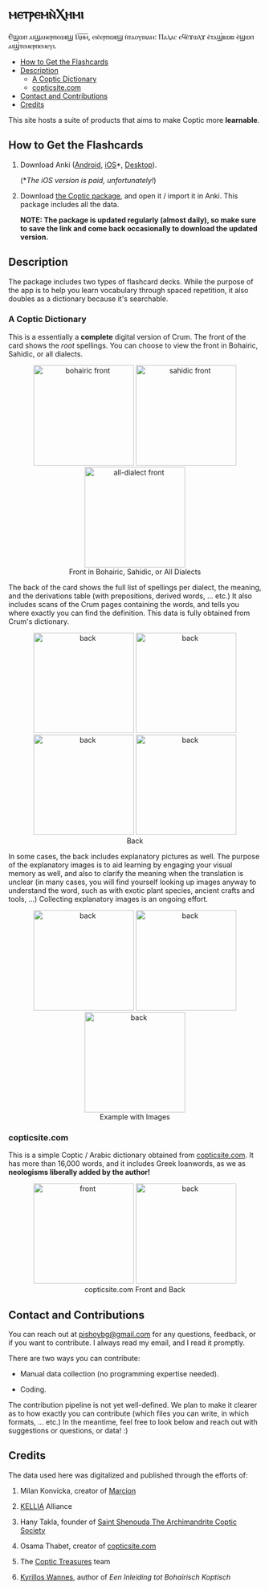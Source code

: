# ⲙⲉⲧⲣⲉⲙⲛ̀Ⲭⲏⲙⲓ

Ⲉ̀ϣⲱⲡ ⲁⲓϣⲁⲛⲉⲣⲡⲉⲱⲃϣ Ⲓⲗ̅ⲏ̅ⲙ̅, ⲉⲓⲉ̀ⲉⲣⲡⲱⲃϣ ⲛ̀ⲧⲁⲟⲩⲓⲛⲁⲙ: Ⲡⲁⲗⲁⲥ ⲉϥⲉ̀ϫⲱⲗϫ ⲉ̀ⲧⲁϣ̀ⲃⲱⲃⲓ ⲉ̀ϣⲱⲡ
ⲁⲓϣ̀ⲧⲉⲙⲉⲣⲡⲉⲙⲉⲩⲓ.

<!-- START doctoc generated TOC please keep comment here to allow auto update -->
<!-- DON'T EDIT THIS SECTION, INSTEAD RE-RUN doctoc TO UPDATE -->

- [How to Get the Flashcards](#how-to-get-the-flashcards)
- [Description](#description)
  - [A Coptic Dictionary](#a-coptic-dictionary)
  - [copticsite.com](#copticsitecom)
- [Contact and Contributions](#contact-and-contributions)
- [Credits](#credits)

<!-- END doctoc generated TOC please keep comment here to allow auto update -->

This site hosts a suite of products that aims to make Coptic more **learnable**.

## How to Get the Flashcards

1. Download Anki ([Android](https://play.google.com/store/apps/details?id=com.ichi2.anki),
[iOS](https://apps.apple.com/us/app/ankimobile-flashcards/id373493387)\*,
[Desktop](https://apps.ankiweb.net/)).

   (\**The iOS version is
paid, unfortunately!*)

2. Download [the Coptic package](https://drive.google.com/file/d/1KV0fH23Zucmlvdc0dwTJiDdqKIvbuYY_/view?usp=sharing),
and open it / import it in Anki. This package includes all the data.

   **NOTE: The package is updated regularly (almost daily), so make sure
   to save the link and come back occasionally to download the updated version.**

## Description

The package includes two types of flashcard decks. While the purpose of the
app is to help you learn vocabulary through spaced repetition, it also doubles
as a dictionary because it's searchable.

### A Coptic Dictionary

This is a essentially a **complete** digital version of Crum. The front of the
card shows the *root* spellings. You can choose to view the front in Bohairic,
Sahidic, or all dialects.

<div style="text-align: center">
   <figure>
      <img src="img/a-coptic-dictionary/front/bohairic.png" alt="bohairic front" width="200"/>
      <img src="img/a-coptic-dictionary/front/sahidic.png" alt="sahidic front" width="200"/>
      <img src="img/a-coptic-dictionary/front/all.png" alt="all-dialect front" width="200"/>
      <br>
      <figcaption> Front in Bohairic, Sahidic, or All Dialects </figcaption>
   </figure>
</div>

The back of the card shows the full list of spellings per dialect, the meaning,
and the derivations table (with prepositions, derived words, ... etc.)
It also includes scans of the Crum pages containing the words, and tells you
where exactly you can find the definition. This data is fully obtained from
Crum's dictionary.

<div style="text-align: center">
   <figure>
      <img src="img/a-coptic-dictionary/back/01.png" alt="back" width="200"/>
      <img src="img/a-coptic-dictionary/back/02.png" alt="back" width="200"/>
      <img src="img/a-coptic-dictionary/back/03.png" alt="back" width="200"/>
      <img src="img/a-coptic-dictionary/back/04.png" alt="back" width="200"/>
      <br>
      <figcaption> Back </figcaption>
   </figure>
</div>

In some cases, the back includes explanatory pictures as well. The purpose of
the explanatory images is to aid learning by engaging your visual memory as
well, and also to clarify the meaning when the translation is unclear (in many
cases, you will find yourself looking up images anyway to understand the word,
such as with exotic plant species, ancient crafts and tools, ...) Collecting
explanatory images is an ongoing effort.

<div style="text-align: center">
   <figure>
      <img src="img/a-coptic-dictionary/back-with-images/01.png" alt="back" width="200"/>
      <img src="img/a-coptic-dictionary/back-with-images/02.png" alt="back" width="200"/>
      <img src="img/a-coptic-dictionary/back-with-images/03.png" alt="back" width="200"/>
      <br>
      <figcaption> Example with Images </figcaption>
   </figure>
</div>

### copticsite.com

This is a simple Coptic / Arabic dictionary obtained from [copticsite.com](
https://copticsite.com/). It has more than 16,000 words, and it includes Greek
loanwords, as we as **neologisms liberally added by the author!**

<div style="text-align: center">

   <figure>
      <img src="img/copticsite.com/front.png" alt="front" width="200"/>
      <img src="img/copticsite.com/back.png" alt="back" width="200"/>
      <br>
      <figcaption> copticsite.com Front and Back </figcaption>
   </figure>

</div>

## Contact and Contributions

You can reach out at <pishoybg@gmail.com> for any questions, feedback, or if
you want to contribute. I always read my email, and I read it promptly.

There are two ways you can contribute:

- Manual data collection (no programming expertise needed).

- Coding.

The contribution pipeline is not yet well-defined. We plan to make it clearer
as to how exactly you can contribute (which files you can write, in which
formats, ... etc.) In the meantime, feel free to look below and reach out with
suggestions or questions, or data! :)

## Credits

The data used here was digitalized and published through the efforts of:

1. Milan Konvicka, creator of [Marcion](https://marcion.sourceforge.net/)

1. [KELLIA](https://kellia.uni-goettingen.de/) Alliance

1. Hany Takla, founder of [Saint Shenouda The Archimandrite Coptic
   Society](http://stshenouda.org/)

1. Osama Thabet, creator of [copticsite.com](https://copticsite.com/)

1. The [Coptic Treasures](https://coptic-treasures.com/) team

1. [Kyrillos Wannes](https://twitter.com/kyrilloswannes), author of *Een
   Inleiding tot Bohairisch Koptisch*
